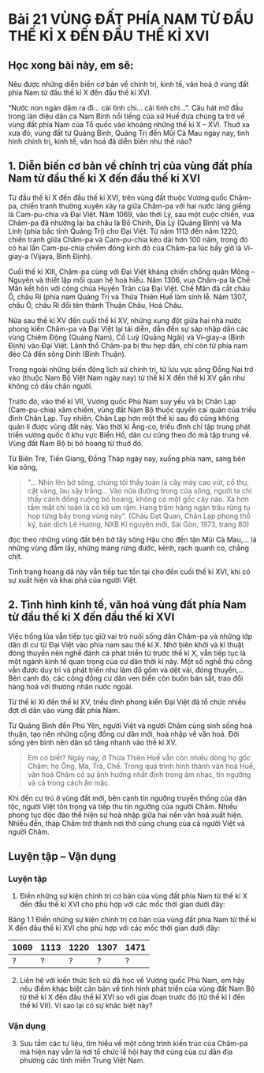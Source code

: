# Bài 21 VÙNG ĐẤT PHÍA NAM TỪ ĐẦU THẾ KỈ X ĐẾN ĐẦU THẾ KỈ XVI

## Học xong bài này, em sẽ:
Nêu được những diễn biến cơ bản về chính trị, kinh tế, văn hoá ở vùng đất phía Nam từ đầu thế kỉ X đến đầu thế kỉ XVI.

“Nước non ngàn dặm ra đi... cài tình chi... cải tình chi...”.
Câu hát mở đầu trong làn điệu dân ca Nam Bình nổi tiếng của xứ Huế đưa chúng ta trở về vùng đất phía Nam của Tổ quốc vào khoảng những thế kỉ X – XVI. Thuở xa xưa đó, vùng đất từ Quảng Bình, Quảng Trị đến Mũi Cà Mau ngày nay, tình hình chính trị, kinh tế, văn hoá đã diễn biến như thế nào?

## 1. Diễn biến cơ bản về chính trị của vùng đất phía Nam từ đầu thế kỉ X đến đầu thế kỉ XVI

Từ đầu thế kỉ X đến đầu thế kỉ XVI, trên vùng đất thuộc Vương quốc Chăm-pa, chiến tranh thường xuyên xảy ra giữa Chăm-pa với hai nước láng giềng là Cam-pu-chia và Đại Việt. Năm 1069, vào thời Lý, sau một cuộc chiến, vua Chăm-pa đã nhường lại ba châu là Bố Chính, Địa Lý (Quảng Bình) và Ma Linh (phía bắc tỉnh Quảng Trị) cho Đại Việt. Từ năm 1113 đến năm 1220, chiến tranh giữa Chăm-pa và Cam-pu-chia kéo dài hơn 100 năm, trong đó có hai lần Cam-pu-chia chiếm đóng kinh đô của Chăm-pa lúc bấy giờ là Vi-giay-a (Vijaya, Bình Định).

Cuối thế kỉ XIII, Chăm-pa cùng với Đại Việt kháng chiến chống quân Mông – Nguyên và thiết lập mối quan hệ hoà hiếu. Năm 1306, vua Chăm-pa là Chế Mân kết hôn với công chúa Huyền Trân của Đại Việt. Chế Mân đã cắt châu Ô, châu Rí (phía nam Quảng Trị và Thừa Thiên Huế làm sính lễ. Năm 1307, châu Ô, châu Rí đổi tên thành Thuận Châu, Hoá Châu.

Nửa sau thế kỉ XV đến cuối thế kỉ XV, những xung đột giữa hai nhà nước phong kiến Chăm-pa và Đại Việt lại tái diễn, dẫn đến sự sáp nhập dần các vùng Chiêm Động (Quảng Nam), Cổ Luỹ (Quảng Ngãi) và Vi-giay-a (Bình Định) vào Đại Việt. Lãnh thổ Chăm-pa bị thu hẹp dần, chỉ còn từ phía nam đèo Cả đến sông Dinh (Bình Thuận).

Trong ngoài những biến động lịch sử chính trị, từ lưu vực sông Đồng Nai trở vào (thuộc Nam Bộ Việt Nam ngày nay) từ thế kỉ X đến thế kỉ XV gần như không có dấu chân người.

Trước đó, vào thế kỉ VII, Vương quốc Phù Nam suy yếu và bị Chân Lạp (Cam-pu-chia) xâm chiếm, vùng đất Nam Bộ thuộc quyền cai quản của triều đình Chân Lạp. Tuy nhiên, Chân Lạp hơn một thế kỉ sau đó cũng không quản lí được vùng đất này. Vào thời kì Ăng-co, triều đình chỉ tập trung phát triển vương quốc ở khu vực Biển Hồ, dân cư cũng theo đó mà tập trung về. Vùng đất Nam Bộ bị bỏ hoang từ thuở đó.

Từ Biên Tre, Tiền Giang, Đồng Tháp ngày nay, xuống phía nam, sang bên kia sông,

> "... Nhìn lên bờ sông, chúng tôi thấy toàn là cây mày cao vút, cổ thụ, cật vàng, lau sậy trắng... Vào nửa đường trong cửa sông, người ta chỉ thấy cánh đồng ruộng bỏ hoang, không có một gốc cây nào. Xa hơn tầm mắt chỉ toàn là cỏ kê um rậm. Hang trăm hàng ngàn trâu rừng tụ họp từng bầy trong vùng này".
> (Châu Đạt Quan, Chân Lạp phong thổ ký, bản dịch Lê Hương, NXB Kí nguyên mới, Sài Gòn, 1973, trang 80)

đọc theo những vũng đất bên bờ tây sông Hậu cho đến tận Mũi Cà Mau,... là những vùng đầm lầy, những mảng rừng đước, kênh, rạch quanh co, chằng chịt.

Tình trạng hoang dã này vẫn tiếp tục tồn tại cho đến cuối thế kỉ XVI, khi có sự xuất hiện và khai phá của người Việt.

## 2. Tình hình kinh tế, văn hoá vùng đất phía Nam từ đầu thế kỉ X đến đầu thế kỉ XVI

Việc trồng lúa vẫn tiếp tục giữ vai trò nuôi sống dân Chăm-pa và những lớp dân di cư từ Đại Việt vào phía nam sau thế kỉ X. Nhờ biên khởi và kĩ thuật đóng thuyền nên nghề đánh cá phát triển từ trước thế kỉ X, vẫn tiếp tục là một ngành kinh tế quan trọng của cư dân thời kì này. Một số nghề thủ công vẫn được duy trì và phát triển như làm đồ gốm và dệt vải, đóng thuyền,... Bên cạnh đó, các công đồng cư dân ven biển còn buôn bán sắt, trao đổi hàng hoá với thương nhân nước ngoài.

Từ thế kỉ XI đến thế kỉ XV, triều đình phong kiến Đại Việt đã tổ chức nhiều đợt di dân vào vùng đất phía Nam.

Từ Quảng Bình đến Phú Yên, người Việt và người Chăm cùng sinh sống hoà thuận, tạo nên những cộng đồng cư dân mới, hoà nhập về văn hoá. Đời sống yên bình nên dân số tăng nhanh vào thế kỉ XV.

> Em có biết?
> Ngày nay, ở Thừa Thiên Huế vẫn còn nhiều dòng họ gốc Chăm: họ Ông, Ma, Trà, Chế. Trong quá trình hình thành văn hoá Huế, văn hoá Chăm có sự ảnh hưởng nhất định trong âm nhạc, tín ngưỡng và cả trong cách ăn mặc.

Khi đến cư trú ở vùng đất mới, bên cạnh tín ngưỡng truyền thống của dân tộc, người Việt tôn trọng và tiếp thu tín ngưỡng của người Chăm. Nhiều phong tục độc đáo thể hiện sự hoà nhập giữa hai nền văn hoá xuất hiện. Nhiều đền, tháp Chăm trở thành nơi thờ cúng chung của cả người Việt và người Chăm.

## Luyện tập – Vận dụng

### Luyện tập

1. Điền những sự kiện chính trị cơ bản của vùng đất phía Nam từ thế kỉ X đến đầu thế kỉ XVI cho phù hợp với các mốc thời gian dưới đây:

Bảng 1.1 Điền những sự kiện chính trị cơ bản của vùng đất phía Nam từ thế kỉ X đến đầu thế kỉ XVI cho phù hợp với các mốc thời gian dưới đây:

| 1069 | 1113 | 1220 | 1307 | 1471 |
|---|---|---|---|---|
| ? | ? | ? | ? | ? |

2. Liên hệ với kiến thức lịch sử đã học về Vương quốc Phù Nam, em hãy nêu điểm khác biệt căn bản về tình hình phát triển của vùng đất Nam Bộ từ thế kỉ X đến đầu thế kỉ XVI so với giai đoạn trước đó (từ thế kỉ I đến thế kỉ VII). Vì sao lại có sự khác biệt này?

### Vận dụng

3. Sưu tầm các tư liệu, tìm hiểu về một công trình kiến trúc của Chăm-pa mà hiện nay vẫn là nơi tổ chức lễ hội hay thờ cúng của cư dân địa phương các tỉnh miền Trung Việt Nam.
